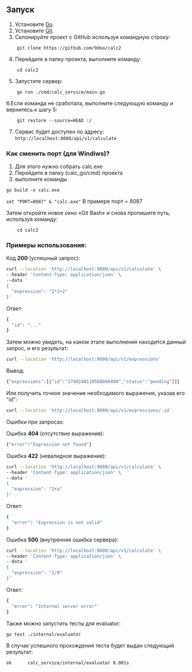 ## Запуск

1. Установите [Go](https://go.dev/dl/).
2. Установите [Git](https://git-scm.com/downloads).
3. Склонируйте проект с GitHub используя командную строку:
```
    git clone https://github.com/9doo/calc2
```
4. Перейдите в папку проекта, выполните команду:
```
    cd calc2
```
5. Запустите сервер:
```
    go run ./cmd/calc_service/main.go
```
6.Если команда не сработала, выполните следующую команду и вернитесь к шагу 5:
```
    git restore --source=HEAD :/
```
7. Сервис будет доступен по адресу: ```http://localhost:8080/api/v1/calculate```

### Как сменить порт (для Windiws)?
1. Для этого нужно собрать calc.exe 
2. Перейдите в папку (calc_go/cmd) проекта
3. выполните команды

```go build -o calc.exe``` 

```set "PORT=8087" & "calc.exe"``` 
В примере порт = 8087

Затем откройте новое окно «Git Bash» и снова пропишите путь, используя команду:
```
    cd calc2
```
### Примеры использования:

Код **200** (успешный запрос):

```bash
curl --location 'http://localhost:8080/api/v1/calculate' \
--header 'Content-Type: application/json' \
--data '
{
  "expression": "2*2+2"
}'
```

Ответ:

```bash
{
  "id": "..."
}
```
Затем можно увидеть, на каком этапе выполнения находится данный запрос, и его результат:
```bash
curl --location 'http://localhost:8080/api/v1/expressions'
```
Вывод:
```bash
{"expressions":[{"id":"1740240110508066400","status":"pending"}]}
```
Или получить точное значение необходимого выражения, указав его "id":
```bash
curl --location 'http://localhost:8080/api/v1/expressions/:id'
```

Ошибки при запросах:

Ошибка **404** (отсутствие выражения):
```bash
{"error":"Expression not found"}
```

Ошибка **422** (невалидное выражение):

```bash
curl --location 'http://localhost:8080/api/v1/calculate' \
--header 'Content-Type: application/json' \
--data '
{
  "expression": "2+a"
}'
```
Ответ:

```bash
{
  "error": "Expression is not valid"
}
```

Ошибка **500** (внутренняя ошибка сервера):

```bash
curl --location 'http://localhost:8080/api/v1/calculate' \
--header 'Content-Type: application/json' \
--data '
{
  "expression": "2/0"
}'
```
Ответ:

```bash
{
  "error": "Internal server error"
}
```

Также можно запустить тесты для evaluator:

```bash
go test ./internal/evaluator
```
В случае успешного прохождения теста будет выдан следующий результат:

```bash
ok  	calc_service/internal/evaluator	0.001s
```
